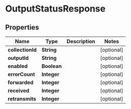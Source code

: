 

# OutputStatusResponse


## Properties

Name | Type | Description | Notes
------------ | ------------- | ------------- | -------------
**collectionId** | **String** |  |  [optional]
**outputId** | **String** |  |  [optional]
**enabled** | **Boolean** |  |  [optional]
**errorCount** | **Integer** |  |  [optional]
**forwarded** | **Integer** |  |  [optional]
**received** | **Integer** |  |  [optional]
**retransmits** | **Integer** |  |  [optional]



